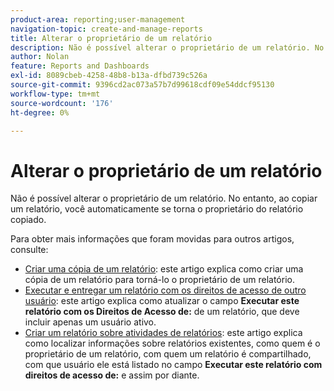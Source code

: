 ```yaml
---
product-area: reporting;user-management
navigation-topic: create-and-manage-reports
title: Alterar o proprietário de um relatório
description: Não é possível alterar o proprietário de um relatório. No entanto, ao copiar um relatório, você automaticamente se torna o proprietário do relatório copiado.
author: Nolan
feature: Reports and Dashboards
exl-id: 8089cbeb-4258-48b8-b13a-dfbd739c526a
source-git-commit: 9396cd2ac073a57b7d99618cdf09e54ddcf95130
workflow-type: tm+mt
source-wordcount: '176'
ht-degree: 0%

---
```


# Alterar o proprietário de um relatório

<!-- Audited: 11/2024 -->

Não é possível alterar o proprietário de um relatório. No entanto, ao copiar um relatório, você automaticamente se torna o proprietário do relatório copiado.

Para obter mais informações que foram movidas para outros artigos, consulte:

* [Criar uma cópia de um relatório](../../../reports-and-dashboards/reports/creating-and-managing-reports/create-copy-report.md): este artigo explica como criar uma cópia de um relatório para torná-lo o proprietário de um relatório.
* [Executar e entregar um relatório com os direitos de acesso de outro usuário](../../../reports-and-dashboards/reports/creating-and-managing-reports/run-deliver-report-access-rights-another-user.md): este artigo explica como atualizar o campo **Executar este relatório com os Direitos de Acesso de:** de um relatório, que deve incluir apenas um usuário ativo.
* [Criar um relatório sobre atividades de relatórios](../../../reports-and-dashboards/reports/report-usage/create-report-reporting-activities.md): este artigo explica como localizar informações sobre relatórios existentes, como quem é o proprietário de um relatório, com quem um relatório é compartilhado, com que usuário ele está listado no campo **Executar este relatório com direitos de acesso de:** e assim por diante.
